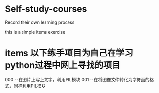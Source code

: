 # Self-study-courses
Record their own learning process

this is a simple items exercise

# items  以下练手项目为自己在学习python过程中网上寻找的项目
000  --在图片上写上文字，利用PIL模块
001  --在将图像文件转化为字符画的格式，同样利用PIL模块
